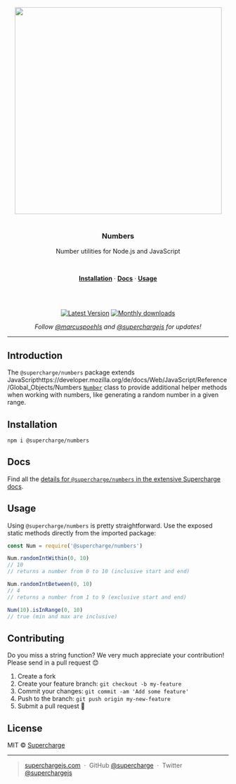 <div align="center">
  <a href="https://superchargejs.com">
    <img width="471" style="max-width:100%;" src="https://superchargejs.com/images/supercharge-text.svg" />
  </a>
  <br/>
  <br/>
  <p>
    <h3>Numbers</h3>
  </p>
  <p>
    Number utilities for Node.js and JavaScript
  </p>
  <br/>
  <p>
    <a href="#installation"><strong>Installation</strong></a> ·
    <a href="#Docs"><strong>Docs</strong></a> ·
    <a href="#usage"><strong>Usage</strong></a>
  </p>
  <br/>
  <br/>
  <p>
    <a href="https://www.npmjs.com/package/@supercharge/numbers"><img src="https://img.shields.io/npm/v/@supercharge/numbers.svg" alt="Latest Version"></a>
    <a href="https://www.npmjs.com/package/@supercharge/numbers"><img src="https://img.shields.io/npm/dm/@supercharge/numbers.svg" alt="Monthly downloads"></a>
  </p>
  <p>
    <em>Follow <a href="http://twitter.com/marcuspoehls">@marcuspoehls</a> and <a href="http://twitter.com/superchargejs">@superchargejs</a> for updates!</em>
  </p>
</div>

---

## Introduction
The `@supercharge/numbers` package extends JavaScripthttps://developer.mozilla.org/de/docs/Web/JavaScript/Reference/Global_Objects/Numbers [`Number`](https://developer.mozilla.org/de/docs/Web/JavaScript/Reference/Global_Objects/Number) class to provide additional helper methods when working with numbers, like generating a random number in a given range.


## Installation

```
npm i @supercharge/numbers
```


## Docs
Find all the [details for `@supercharge/numbers` in the extensive Supercharge docs](https://superchargejs.com/docs/numbers).


## Usage
Using `@supercharge/numbers` is pretty straightforward. Use the exposed static methods directly from the imported package:

```js
const Num = require('@supercharge/numbers')

Num.randomIntWithin(0, 10)
// 10
// returns a number from 0 to 10 (inclusive start and end)

Num.randomIntBetween(0, 10)
// 4
// returns a number from 1 to 9 (exclusive start and end)

Num(10).isInRange(0, 10)
// true (min and max are inclusive)
```


## Contributing
Do you miss a string function? We very much appreciate your contribution! Please send in a pull request 😊

1.  Create a fork
2.  Create your feature branch: `git checkout -b my-feature`
3.  Commit your changes: `git commit -am 'Add some feature'`
4.  Push to the branch: `git push origin my-new-feature`
5.  Submit a pull request 🚀


## License
MIT © [Supercharge](https://superchargejs.com)

---

> [superchargejs.com](https://superchargejs.com) &nbsp;&middot;&nbsp;
> GitHub [@supercharge](https://github.com/supercharge) &nbsp;&middot;&nbsp;
> Twitter [@superchargejs](https://twitter.com/superchargejs)
